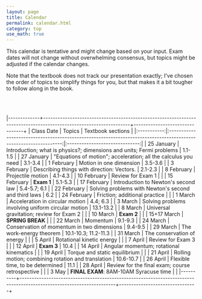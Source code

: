 ```yaml
---
layout: page
title: Calendar
permalink: calendar.html
category: top 
use_math: true
---
```


    
This calendar is tentative and might change based on your input. Exam dates will not change without overwhelming consensus, but topics might be adjusted if the calendar changes.

Note that the textbook does not track our presentation exactly; I've chosen the order of topics to simplify things for you, but that makes it a bit tougher to follow along in the book.

<br><br>

|-------------+------------------------------------------------------------------------------------------------------------------+--------------------------------+
| Class Date  | Topics                                                                                                           | Textbook sections              |
|:-----------:|:----------------------------------------------------------------------------------------------------------------:|:------------------------------:|
| 25 January  | Introduction; what is physics?; dimensions and units; Fermi problems                                             | 1.1-1.5                        |
| 27 January  | "Equations of motion"; acceleration; all the calculus you need                                                   | 3.1-3.4                        |
|  1 February | Motion in one dimension                                                                                          | 3.5-3.6                        |
|  3 February | Describing things with direction: Vectors.                                                                       | 2.1-2.3                        |
|  8 February | Projectile motion                                                                                                | 4.1-4.3                        |
| 10 February | Review for Exam 1                                                                                                |                                |
| 15 February | **Exam 1**                                                                                                       | 5.1-5.3                        |
| 17 February | Introduction to Newton's second law                                                                              | 5.4-5.7; 6.1                   |
| 22 February | Solving problems with Newton's second and third laws                                                             | 6.2                            |
| 24 February | Friction; additional practice                                                                                    |                                |
| 1  March    | Acceleration in circular motion                                                                                  | 4.4; 6.3                       |
| 3  March    | Solving problems involving uniform circular motion                                                               | 13.1-13.2                      |
| 8  March    | Universal gravitation; review for Exam 2                                                                         |                                |
| 10 March    | **Exam 2**                                                                                                       |                                |
| 15+17 March | **SPRING BREAK**                                                                                                 |                                |
| 22 March    | Momentum                                                                                                         | 9.1-9.3                        |
| 24 March    | Conservation of momentum in two dimensions                                                                       | 9.4-9.5                        |
| 29 March    | The work-energy theorem                                                                                          | 10.1-10.3; 11.2-11.3           | 
| 31 March    | The conservation of energy                                                                                       |                                |
| 5  April    | Rotational kinetic energy                                                                                        |                                |
| 7  April    | Review for Exam 3                                                                                                |                                |
| 12 April    | **Exam 3**                                                                                                       | 10.4                           |
| 14 April    | Angular momentum; rotational kinematics                                                                          |                                |
| 19 April    | Torque and static equilibrium                                                                                    |                                |
| 21 April    | Rolling motion; combining rotation and translation                                                               | 10.6-10.7                      |
| 26 April    | Flexible time, to be determined                                                                                  | 11.1                           |
| 28 April    | Review for the final exam; course retrospective                                                                  |                                | 
| 3  May      | **FINAL EXAM**: 8AM-10AM Syracuse time                                                                           |                                |
|----------+---------------------------------------------------------------------------------------------------------------------+--------------------------------+




